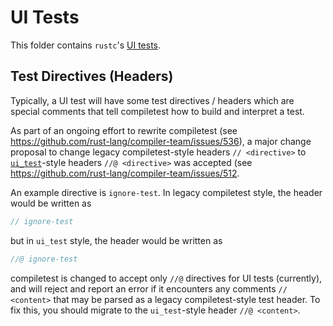 # UI Tests

This folder contains `rustc`'s
[UI tests](https://rustc-dev-guide.rust-lang.org/tests/ui.html).

## Test Directives (Headers)

Typically, a UI test will have some test directives / headers which are
special comments that tell compiletest how to build and interpret a test.

As part of an ongoing effort to rewrite compiletest
(see <https://github.com/rust-lang/compiler-team/issues/536>), a major
change proposal to change legacy compiletest-style headers `// <directive>`
to [`ui_test`](https://github.com/oli-obk/ui_test)-style headers
`//@ <directive>` was accepted (see
<https://github.com/rust-lang/compiler-team/issues/512>.

An example directive is `ignore-test`. In legacy compiletest style, the header
would be written as

```rs
// ignore-test
```

but in `ui_test` style, the header would be written as

```rs
//@ ignore-test
```

compiletest is changed to accept only `//@` directives for UI tests
(currently), and will reject and report an error if it encounters any
comments `// <content>` that may be parsed as a legacy compiletest-style
test header. To fix this, you should migrate to the `ui_test`-style header
`//@ <content>`.
